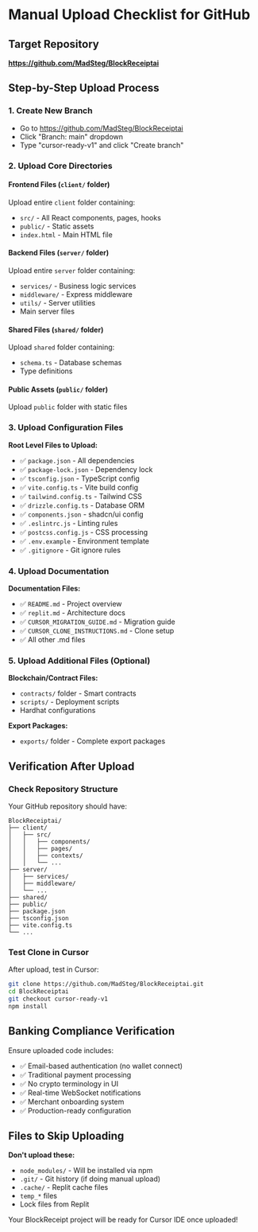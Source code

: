 # Manual Upload Checklist for GitHub

## Target Repository
**https://github.com/MadSteg/BlockReceiptai**

## Step-by-Step Upload Process

### 1. Create New Branch
- Go to https://github.com/MadSteg/BlockReceiptai
- Click "Branch: main" dropdown
- Type "cursor-ready-v1" and click "Create branch"

### 2. Upload Core Directories

#### Frontend Files (`client/` folder)
Upload entire `client` folder containing:
- `src/` - All React components, pages, hooks
- `public/` - Static assets
- `index.html` - Main HTML file

#### Backend Files (`server/` folder)  
Upload entire `server` folder containing:
- `services/` - Business logic services
- `middleware/` - Express middleware
- `utils/` - Server utilities
- Main server files

#### Shared Files (`shared/` folder)
Upload `shared` folder containing:
- `schema.ts` - Database schemas
- Type definitions

#### Public Assets (`public/` folder)
Upload `public` folder with static files

### 3. Upload Configuration Files

**Root Level Files to Upload:**
- ✅ `package.json` - All dependencies
- ✅ `package-lock.json` - Dependency lock
- ✅ `tsconfig.json` - TypeScript config
- ✅ `vite.config.ts` - Vite build config
- ✅ `tailwind.config.ts` - Tailwind CSS
- ✅ `drizzle.config.ts` - Database ORM
- ✅ `components.json` - shadcn/ui config
- ✅ `.eslintrc.js` - Linting rules
- ✅ `postcss.config.js` - CSS processing
- ✅ `.env.example` - Environment template
- ✅ `.gitignore` - Git ignore rules

### 4. Upload Documentation

**Documentation Files:**
- ✅ `README.md` - Project overview
- ✅ `replit.md` - Architecture docs
- ✅ `CURSOR_MIGRATION_GUIDE.md` - Migration guide
- ✅ `CURSOR_CLONE_INSTRUCTIONS.md` - Clone setup
- ✅ All other .md files

### 5. Upload Additional Files (Optional)

**Blockchain/Contract Files:**
- `contracts/` folder - Smart contracts
- `scripts/` - Deployment scripts
- Hardhat configurations

**Export Packages:**
- `exports/` folder - Complete export packages

## Verification After Upload

### Check Repository Structure
Your GitHub repository should have:
```
BlockReceiptai/
├── client/
│   ├── src/
│   │   ├── components/
│   │   ├── pages/
│   │   ├── contexts/
│   │   └── ...
├── server/
│   ├── services/
│   ├── middleware/
│   └── ...
├── shared/
├── public/
├── package.json
├── tsconfig.json
├── vite.config.ts
└── ...
```

### Test Clone in Cursor
After upload, test in Cursor:
```bash
git clone https://github.com/MadSteg/BlockReceiptai.git
cd BlockReceiptai
git checkout cursor-ready-v1
npm install
```

## Banking Compliance Verification

Ensure uploaded code includes:
- ✅ Email-based authentication (no wallet connect)
- ✅ Traditional payment processing
- ✅ No crypto terminology in UI
- ✅ Real-time WebSocket notifications
- ✅ Merchant onboarding system
- ✅ Production-ready configuration

## Files to Skip Uploading

**Don't upload these:**
- `node_modules/` - Will be installed via npm
- `.git/` - Git history (if doing manual upload)
- `.cache/` - Replit cache files
- `temp_*` files
- Lock files from Replit

Your BlockReceipt project will be ready for Cursor IDE once uploaded!